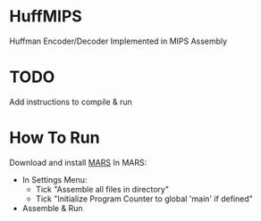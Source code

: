 HuffMIPS
========

Huffman Encoder/Decoder Implemented in MIPS Assembly

TODO
====
Add instructions to compile & run

How To Run
==========
Download and install [MARS](http://courses.missouristate.edu/KenVollmar/MARS/)
In MARS:
  * In Settings Menu:
    * Tick "Assemble all files in directory"
    * Tick "Initialize Program Counter to global 'main' if defined"
  * Assemble & Run
